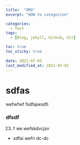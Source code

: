 ```yaml
---
title:  "OMG"
excerpt: "HOW to categorize"

categories:
  - Test
tags:
  - [Blog, jekyll, Github, Git]

toc: true
toc_sticky: true
 
date: 2021-07-03
last_modified_at: 2021-07-03
---
```

# sdfas
wefwfwf
fsdfajwsdfi
### dfsdf
23. f
we.wefskdvcjsv
- sdfai
wefn
dc-dc
